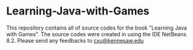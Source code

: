 # Learning-Java-with-Games
This repository contains all of source codes for the book "Learning Java with Games". The source codes were created in using the IDE NetBeans 8.2. 
Please send any feedbacks to cxu@kennesaw.edu
